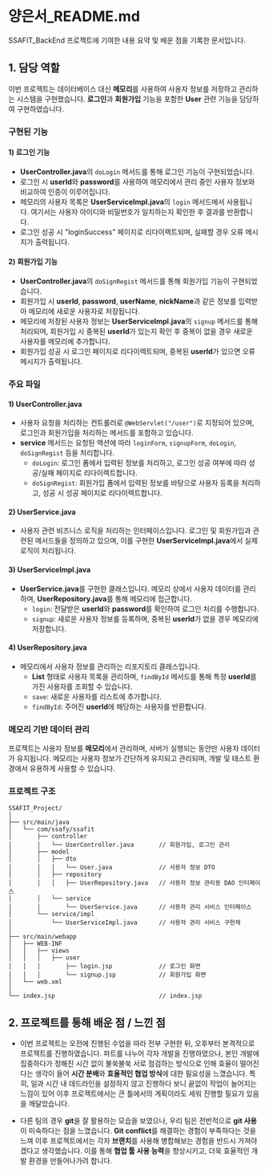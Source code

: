 
# 양은서_README.md
SSAFIT_BackEnd 프로젝트에 기여한 내용 요약 및 배운 점을 기록한 문서입니다.

## 1. 담당 역할
 이번 프로젝트는 데이터베이스 대신 **메모리**를 사용하여 사용자 정보를 저장하고 관리하는 시스템을 구현했습니다. **로그인**과 **회원가입** 기능을 포함한 **User** 관련 기능을 담당하여 구현하였습니다.

### 구현된 기능

#### 1) 로그인 기능
- **UserController.java**의 `doLogin` 메서드를 통해 로그인 기능이 구현되었습니다.
- 로그인 시 **userId**와 **password**를 사용하여 메모리에서 관리 중인 사용자 정보와 비교하여 인증이 이루어집니다.
- 메모리의 사용자 목록은 **UserServiceImpl.java**의 `login` 메서드에서 사용됩니다. 여기서는 사용자 아이디와 비밀번호가 일치하는지 확인한 후 결과를 반환합니다.
- 로그인 성공 시 "loginSuccess" 페이지로 리다이렉트되며, 실패할 경우 오류 메시지가 출력됩니다.
  
#### 2) 회원가입 기능
- **UserController.java**의 `doSignRegist` 메서드를 통해 회원가입 기능이 구현되었습니다.
- 회원가입 시 **userId**, **password**, **userName**, **nickName**과 같은 정보를 입력받아 메모리에 새로운 사용자로 저장됩니다.
- 메모리에 저장된 사용자 정보는 **UserServiceImpl.java**의 `signup` 메서드를 통해 처리되며, 회원가입 시 중복된 **userId**가 있는지 확인 후 중복이 없을 경우 새로운 사용자를 메모리에 추가합니다.
- 회원가입 성공 시 로그인 페이지로 리다이렉트되며, 중복된 **userId**가 있으면 오류 메시지가 출력됩니다.

### 주요 파일

#### 1) **UserController.java**
- 사용자 요청을 처리하는 컨트롤러로 `@WebServlet("/user")`로 지정되어 있으며, 로그인과 회원가입을 처리하는 메서드를 포함하고 있습니다.
- **service** 메서드는 요청된 액션에 따라 `loginForm`, `signupForm`, `doLogin`, `doSignRegist` 등을 처리합니다.
  - `doLogin`: 로그인 폼에서 입력된 정보를 처리하고, 로그인 성공 여부에 따라 성공/실패 페이지로 리다이렉트합니다.
  - `doSignRegist`: 회원가입 폼에서 입력된 정보를 바탕으로 사용자 등록을 처리하고, 성공 시 성공 페이지로 리다이렉트합니다.

#### 2) **UserService.java**
- 사용자 관련 비즈니스 로직을 처리하는 인터페이스입니다. 로그인 및 회원가입과 관련된 메서드들을 정의하고 있으며, 이를 구현한 **UserServiceImpl.java**에서 실제 로직이 처리됩니다.

#### 3) **UserServiceImpl.java**
- **UserService.java**를 구현한 클래스입니다. 메모리 상에서 사용자 데이터를 관리하며, **UserRepository.java**를 통해 메모리에 접근합니다.
  - `login`: 전달받은 **userId**와 **password**를 확인하여 로그인 처리를 수행합니다.
  - `signup`: 새로운 사용자 정보를 등록하며, 중복된 **userId**가 없을 경우 메모리에 저장합니다.

#### 4) **UserRepository.java**
- 메모리에서 사용자 정보를 관리하는 리포지토리 클래스입니다. 
  - **List<User>** 형태로 사용자 목록을 관리하며, `findById` 메서드를 통해 특정 **userId**를 가진 사용자를 조회할 수 있습니다.
  - `save`: 새로운 사용자를 리스트에 추가합니다.
  - `findById`: 주어진 **userId**에 해당하는 사용자를 반환합니다.

### 메모리 기반 데이터 관리
프로젝트는 사용자 정보를 **메모리**에서 관리하며, 서버가 실행되는 동안만 사용자 데이터가 유지됩니다. 메모리는 사용자 정보가 간단하게 유지되고 관리되며, 개발 및 테스트 환경에서 유용하게 사용할 수 있습니다.

### 프로젝트 구조

```
SSAFIT_Project/
│
├── src/main/java
│   └── com/ssafy/ssafit
│       ├── controller
│       │   └── UserController.java       // 회원가입, 로그인 관리
│       ├── model
│       │   ├── dto
│       │   │   └── User.java             // 사용자 정보 DTO
│       │   ├── repository
│       │   │   ├── UserRepository.java   // 사용자 정보 관리용 DAO 인터페이스
│       │   └── service
│       │       └── UserService.java      // 사용자 관리 서비스 인터페이스
│       └── service/impl
│           └── UserServiceImpl.java      // 사용자 관리 서비스 구현체
│
├── src/main/webapp
│   ├── WEB-INF
│   │   ├── views
│   │   │   ├── user
│   │   │       ├── login.jsp             // 로그인 화면
│   │   │       └── signup.jsp            // 회원가입 화면
│   └── web.xml
│
└── index.jsp                             // index.jsp
```

## 2. 프로젝트를 통해 배운 점 / 느낀 점
 - 이번 프로젝트는 오전에 진행된 수업을 따라 전부 구현한 뒤, 오후부터 본격적으로 프로젝트를 진행하였습니다. 파트를 나누어 각자 개발을 진행하였으나, 본인 개발에 집중하다가 정해진 시간 없이 불쑥불쑥 서로 점검하는 방식으로 인해 효율이 떨어진다는 생각이 들어 **시간 분배**와 **효율적인 협업 방식**에 대한 필요성을 느꼈습니다. 특히, 일과 시간 내 데드라인을 설정하지 않고 진행하다 보니 끝없이 작업이 늘어지는 느낌이 있어 이후 프로젝트에서는 큰 틀에서의 계획이라도 세워 진행할 필요가 있음을 깨달았습니다.

 - 다른 팀의 경우 **git**을 잘 활용하는 모습을 보였으나, 우리 팀은 전반적으로 **git 사용**이 미숙하다는 점을 느꼈습니다. **Git conflict**를 해결하는 경험이 부족하다는 것을 느껴 이후 프로젝트에서는 각자 **브랜치**를 사용해 병합해보는 경험을 반드시 가져야겠다고 생각했습니다. 이를 통해 **협업 툴 사용 능력**을 향상시키고, 더욱 효율적인 개발 환경을 만들어나가려 합니다.
